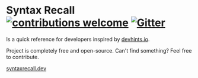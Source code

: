 # Syntax Recall [![contributions welcome](https://img.shields.io/badge/contributions-welcome-brightgreen.svg?style=flat)](https://github.com/syntaxrecall/syntaxrecall/issues) [![Gitter](https://badges.gitter.im/Syntax-Recall/community.svg)](https://gitter.im/Syntax-Recall/community?utm_source=badge&utm_medium=badge&utm_campaign=pr-badge)


Is a quick reference for developers inspired by [devhints.io](https://devhints.io).

Project is completely free and open-source. Can't find something? Feel free to contribute.

[syntaxrecall.dev](https://syntaxrecall.dev)

